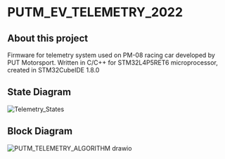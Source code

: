 # PUTM_EV_TELEMETRY_2022
## About this project
  Firmware for telemetry system used on PM-08 racing car developed by PUT Motorsport. 
Written in C/C++ for STM32L4P5RET6 microprocessor, created in STM32CubeIDE 1.8.0
## State Diagram
![Telemetry_States](https://user-images.githubusercontent.com/94369639/156006276-37a9b08f-9a6b-41ac-ae7d-0c3ae8a073ea.png)
## Block Diagram
![PUTM_TELEMETRY_ALGORITHM drawio](https://user-images.githubusercontent.com/94369639/156019829-7b48b562-a15c-4e8f-8a7e-c36359a0512d.png)

